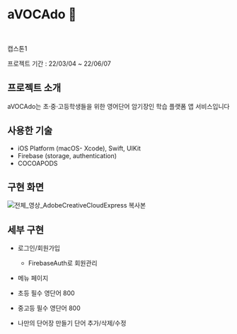 # aVOCAdo 🥑

<br>

캡스톤1 


프로젝트 기간 :  22/03/04 ~ 22/06/07




## 프로젝트 소개

aVOCAdo는 초·중·고등학생들을 위한 영어단어 암기장인 학습 플랫폼 앱 서비스입니다




## 사용한 기술
- iOS Platform (macOS- Xcode), Swift, UIKit
- Firebase (storage, authentication)
- COCOAPODS





## 구현 화면

![전체_영상_AdobeCreativeCloudExpress 복사본](https://user-images.githubusercontent.com/93962252/178214704-e929b8f2-6a96-4552-8b6b-812a493f1b3c.gif)



## 세부 구현
- 로그인/회원가입
  - FirebaseAuth로 회원관리
    
- 메뉴 페이지
- 초등 필수 영단어 800
- 중고등 필수 영단어 800
- 나만의 단어장 만들기
  단어 추가/삭제/수정


